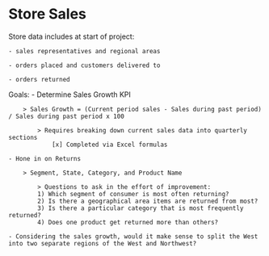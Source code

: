 # Store Sales

Store data includes at start of project: 

    - sales representatives and regional areas

    - orders placed and customers delivered to

    - orders returned

Goals: 
    - Determine Sales Growth KPI

        > Sales Growth = (Current period sales - Sales during past period) / Sales during past period x 100

            > Requires breaking down current sales data into quarterly sections
                [x] Completed via Excel formulas

    - Hone in on Returns 

        > Segment, State, Category, and Product Name

            > Questions to ask in the effort of improvement:
            1) Which segment of consumer is most often returning?
            2) Is there a geographical area items are returned from most?
            3) Is there a particular category that is most frequently returned?
            4) Does one product get returned more than others?  

    - Considering the sales growth, would it make sense to split the West into two separate regions of the West and Northwest?